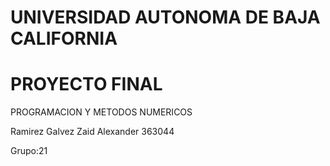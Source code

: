 # UNIVERSIDAD AUTONOMA DE BAJA CALIFORNIA
# PROYECTO FINAL
PROGRAMACION Y METODOS NUMERICOS

Ramirez Galvez Zaid Alexander
363044

Grupo:21

